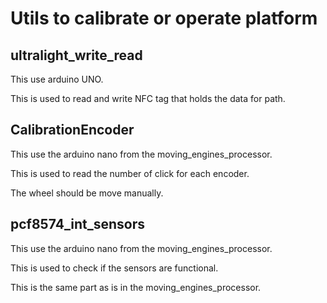 # Utils to calibrate or operate platform

## ultralight_write_read

This use arduino UNO.

This is used to read and write NFC tag that holds the data for path.

## CalibrationEncoder

This use the arduino nano from the moving_engines_processor.

This is used to read the number of click for each encoder.

The wheel should be move manually.

## pcf8574_int_sensors

This use the arduino nano from the moving_engines_processor.

This is used to check if the sensors are functional.

This is the same part as is in the moving_engines_processor.
